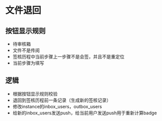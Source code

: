 # 文件退回
## 按钮显示规则
- 待审核箱
- 文件不是传阅
- 签核历程中当前步骤上一步骤不是会签，并且不是重定位
- 当前步骤为填写

## 逻辑
- 根据按钮显示规则校验
- 退回到签核历程前一条记录（生成新的签核记录）
- 修改instance的inbox_users，outbox_users
- 给新的inbox_users发送push，给当前用户发送push用于重新计算badge
